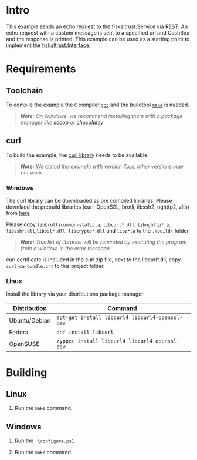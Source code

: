 # Intro

This example sends an echo request to the fiskaltrust.Service via REST. An echo request with a custom message is sent to a specified url and CashBox and the response is printed. This example can be used as a starting point to implement the [fiskaltrust.Interface](https://github.com/fiskaltrust/interface-doc).

# Requirements

## Toolchain

To compile the example the `C` compiler [`gcc`](https://gcc.gnu.org/install/) and the buildtool [`make`](https://www.gnu.org/software/make/) is needed.

> _**Note:** On Windows, we recommend installing them with a package manager like [scoop](https://scoop.sh/) or [chocolatey](https://chocolatey.org/)_

## curl

To build the example, the [curl library](https://curl.haxx.se/libcurl/) needs to be available.

> _**Note:** We tested the example with version 7.x.x, other versions may not work._

### Windows

The curl library can be downloaded as pre compiled libraries. Please downlaod the prebuild libraries (curl, OpenSSL, brotli, libssh2, nghttp2, zlib) from [here](https://curl.haxx.se/windows/)

Please copy `libbrotlicommon-static.a`, `libcurl*.dll`, `libnghttp*.a`, `libssh*.dll`,`libssl*.dll`, `libcrypto*.dll` and `libz*.a` to the `.\build\` folder

> _**Note:** This list of libraries will be reminded by executing the program from a window, in the error message._

curl certificate is included in the curl zip file, next to the libcurl*.dll, copy  `curl-ca-bundle.crt` to this project folder.

### Linux

Install the library via your distributions package manager.

| Distribution  | Command                    |
|---------------|----------------------------|
| Ubuntu/Debian | `apt-get install libcurl4 libcurl4-openssl-dev` |
| Fedora        | `dnf install libcurl`                           |
| OpenSUSE      | `zypper install libcurl4 libcurl4-openssl-dev`  |

# Building

## Linux

  1. Run the `make` command.

## Windows

  1. Run the `.\configure.ps1`

  2. Run the `make` command.
